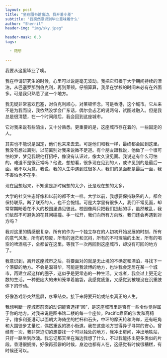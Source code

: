 ```yaml
---
layout: post
title: "坐在图书馆窗边，我开着小差"
subtitle: '我突然意识到毕业意味着什么'
author: "Sherril"
header-img: "img/sky.jpeg"

header-mask: 0.3
tags:

  - 随想
  
---
```


我要从这里毕业了噢。

我在申请研究生的时候，心里可以说是毫无波动。我把它归根于大学期间持续的漂泊，从巴塞罗那到伯克利，再到莱顿。仔细算算，我呆在学校的时间未必有在外面多。可是我只熟悉了这一个地方。

我无疑非常喜欢巴塞，对伯克利顺心，对莱顿怀念。可是香港，这个城市。它从来不是为我而设，我依然没学会广东话，偶尔会忐忑的说两句，试图过融入。但是我总是很清楚，在一个时间段后，我会回到这座城市。

它对我来说有些陌生，又十分熟悉。更重要的是，这座城市存在着的，一些固定的人。

其实也不能说是固定，他们也来来去去。可是他们和我一样，最终都会回到这里。我没有想过离别，以前离别对我来说微不足道。有个朋友跟我说，他做了一个很可怕的梦，梦见我跟他打招呼，像没有认识过，像太久没见面。我说这有什么可怕的，难道不是很正常吗？他说，想想看，很多现在见到的人，或许见到的是最后一面。我不以为意，我说，我的人生中遇到过很多人，我们的见面都是最后一面，我不害怕也不在乎。

现在回想起来，不知道是那时候想的太少，还是现在想的太多。

大学的社交生态好像和以前的都不太一样。大学以前，我想要保持联系的人，都会保持联系。断了联系的人，也不会惋惜。可是大学里有很多人，我们不常见面，却常常期盼着在不大的校园里遇见彼此。校园像两只把我们拢起的手，虽然散乱，我们依然不可避免的在其间碰撞。手一松开，我们向所有方向散。我们还会再遇到对方吗？

我对这里的情感很复杂，所有的作为一个独立存在的人初初开始发展的时刻，所有的意气风发，所有的颓废，所有的迷茫和沉闷，所有的不可理喻的出发，所有的喝空的啤酒瓶子，全都留在这里。等我下一次再回到这座城市，却没有可回的地方了。

我意识到，离开这座城市之后，将要面对的就是无止境的不确定和漂泊，寻找下一个落脚的地方。不会是温哥华，可能是我读博的地方，也许我会定居在某一个城市，再建立起这样的圈子，这似乎是更常态的一种生活。又或者，我会过上更无定数的生活。一种更庞大的未知笼罩着脑袋，我感觉疲惫，又感觉到被埋没在沉重肢体下的悸动。

好像游戏带突然黑屏，序章结束。接下来将要开始或结束真正的人生。

我想判断一座城市前面的动词能否选择“回”，是这座城市里是否有一些令你觉得属于你的地方。对我来说是图书馆二楼的每一个座位，Pacific靠窗的沙发和高椅子，维多利亚港可以面朝大海倚坐的栏杆和石头，中环的摩天轮和海岸，还有旺角和大围徒步丈量过，偶然重返的狭小街道。我在这些地方觉得异乎寻常的安心。曾经有一次，我非常迫切的想要找一个可以独处的地方，我冲出房间，冲出地铁站，只好一路坐到欣澳。我忘记那天坐在海边我想了什么，不过我能拣出更多类似的片段。香港很拥挤，好像再孤僻的时候，身边也都有人在，这感觉有时候很糟糕，有时候还可以。




